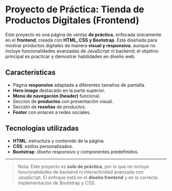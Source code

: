 # Proyecto de Práctica: Tienda de Productos Digitales (Frontend)

Este proyecto es una página de ventas **de práctica**, enfocada únicamente en el **frontend**, creada con **HTML, CSS y Bootstrap**. Está diseñada para mostrar productos digitales de manera **visual y responsiva**, aunque no incluye funcionalidades avanzadas de JavaScript ni backend; el objetivo principal es practicar y demostrar habilidades en diseño web.

## Características

- Página **responsive** adaptada a diferentes tamaños de pantalla.
- **Hero image** destacado en la parte superior.
- **Menú de navegación (header)** funcional.
- Sección de **productos** con presentación visual.
- Sección de **reseñas** de productos.
- **Footer** con enlaces a redes sociales.

## Tecnologías utilizadas

- **HTML**: estructura y contenido de la página.
- **CSS**: estilos personalizados.
- **Bootstrap**: diseño responsivo y componentes predefinidos.

---

> Nota: Este proyecto es **solo de práctica**, por lo que no incluye funcionalidades de backend ni interactividad avanzada con JavaScript. El enfoque está en el **diseño frontend** y en la correcta implementación de Bootstrap y CSS.
